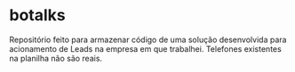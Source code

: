 # botalks
Repositório feito para armazenar código de uma solução desenvolvida para acionamento de Leads na empresa em que trabalhei. Telefones existentes na planilha não são reais.
